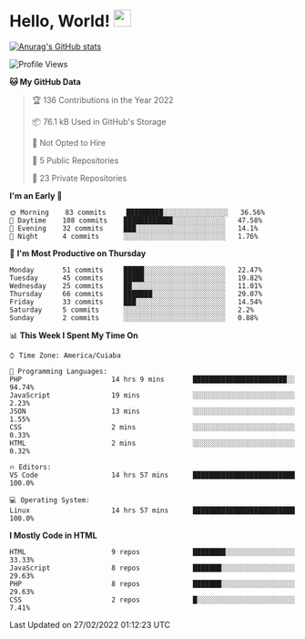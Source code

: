 
# Hello, World! <img src="https://raw.githubusercontent.com/MartinHeinz/MartinHeinz/master/wave.gif" width="30px">

[![Anurag's GitHub stats](https://github-readme-stats.vercel.app/api?username=ilismarque&count_private=true&show_icons=true&theme=dracula)](https://github.com/anuraghazra/github-readme-stats)

<!--START_SECTION:waka-->
![Profile Views](http://img.shields.io/badge/Profile%20Views-8-blue)

**🐱 My GitHub Data** 

> 🏆 136 Contributions in the Year 2022
 > 
> 📦 76.1 kB Used in GitHub's Storage 
 > 
> 🚫 Not Opted to Hire
 > 
> 📜 5 Public Repositories 
 > 
> 🔑 23 Private Repositories  
 > 
**I'm an Early 🐤** 

```text
🌞 Morning    83 commits     █████████░░░░░░░░░░░░░░░░   36.56% 
🌆 Daytime    108 commits    ████████████░░░░░░░░░░░░░   47.58% 
🌃 Evening    32 commits     ███░░░░░░░░░░░░░░░░░░░░░░   14.1% 
🌙 Night      4 commits      ░░░░░░░░░░░░░░░░░░░░░░░░░   1.76%

```
📅 **I'm Most Productive on Thursday** 

```text
Monday       51 commits     █████░░░░░░░░░░░░░░░░░░░░   22.47% 
Tuesday      45 commits     █████░░░░░░░░░░░░░░░░░░░░   19.82% 
Wednesday    25 commits     ██░░░░░░░░░░░░░░░░░░░░░░░   11.01% 
Thursday     66 commits     ███████░░░░░░░░░░░░░░░░░░   29.07% 
Friday       33 commits     ███░░░░░░░░░░░░░░░░░░░░░░   14.54% 
Saturday     5 commits      ░░░░░░░░░░░░░░░░░░░░░░░░░   2.2% 
Sunday       2 commits      ░░░░░░░░░░░░░░░░░░░░░░░░░   0.88%

```


📊 **This Week I Spent My Time On** 

```text
⌚︎ Time Zone: America/Cuiaba

💬 Programming Languages: 
PHP                      14 hrs 9 mins       ███████████████████████░░   94.74% 
JavaScript               19 mins             ░░░░░░░░░░░░░░░░░░░░░░░░░   2.23% 
JSON                     13 mins             ░░░░░░░░░░░░░░░░░░░░░░░░░   1.55% 
CSS                      2 mins              ░░░░░░░░░░░░░░░░░░░░░░░░░   0.33% 
HTML                     2 mins              ░░░░░░░░░░░░░░░░░░░░░░░░░   0.32%

🔥 Editors: 
VS Code                  14 hrs 57 mins      █████████████████████████   100.0%

💻 Operating System: 
Linux                    14 hrs 57 mins      █████████████████████████   100.0%

```

**I Mostly Code in HTML** 

```text
HTML                     9 repos             ████████░░░░░░░░░░░░░░░░░   33.33% 
JavaScript               8 repos             ███████░░░░░░░░░░░░░░░░░░   29.63% 
PHP                      8 repos             ███████░░░░░░░░░░░░░░░░░░   29.63% 
CSS                      2 repos             █░░░░░░░░░░░░░░░░░░░░░░░░   7.41%

```



 Last Updated on 27/02/2022 01:12:23 UTC
<!--END_SECTION:waka-->

<!--
**ilismarque/ilismarque** is a ✨ _special_ ✨ repository because its `README.md` (this file) appears on your GitHub profile.

Here are some ideas to get you started:

- 🔭 I’m currently working on ...
- 🌱 I’m currently learning ...
- 👯 I’m looking to collaborate on ...
- 🤔 I’m looking for help with ...
- 💬 Ask me about ...
- 📫 How to reach me: ...
- 😄 Pronouns: ...
- ⚡ Fun fact: ...
-->
